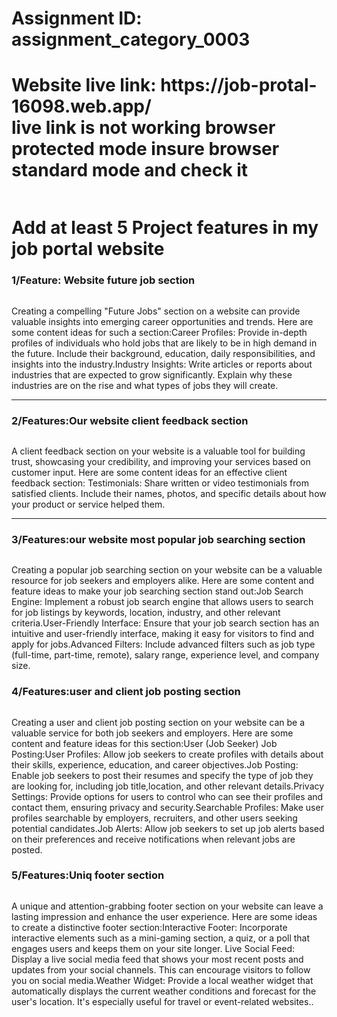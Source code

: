 
<div>
<h1>Assignment ID: assignment_category_0003</h1>
<h1>Website live link: https://job-protal-16098.web.app/ </br>
 live link is not working browser protected mode insure browser standard mode and check it</h1>
            <img src="https://i.ibb.co/Xj4JJg1/Screenshot-2023-11-08-211136.png" alt="" />
            <h1>Add at least 5 Project features in my job portal website</h1>
            <h3>1/Feature: Website future job section </h3>
            <img src="https://i.ibb.co/SvwVR23/Screenshot-2023-11-08-212019.png" alt="" />
            <p>Creating a compelling "Future Jobs" section on a website can provide valuable insights into emerging career opportunities and trends. Here are some content ideas for such a section:Career Profiles: Provide in-depth profiles of individuals who hold jobs that are likely to be in high demand in the future. Include their background, education, daily responsibilities, and insights into the industry.Industry Insights: Write articles or reports about industries that are expected to grow significantly. Explain why these industries are on the rise and what types of jobs they will create.</p>
               <hr/> 
            <h3><span>2/Features:</span>Our website client feedback section </h3>
            <img src="https://i.ibb.co/Yfjsp5L/Screenshot-2023-11-08-212537.png" alt="" />
            <p>
            A client feedback section on your website is a valuable tool for building trust, showcasing your credibility, and improving your services based on customer input. Here are some content ideas for an effective client feedback section:
            Testimonials: Share written or video testimonials from satisfied clients. Include their names, photos, and specific details about how your product or service helped them.</p>
            <hr />
            <h3><span>3/Features:</span>our website most popular job searching section</h3>
            <img src="https://i.ibb.co/nnZB0g0/Screenshot-2023-11-08-212854.png" alt="" />
               <p>
                Creating a popular job searching section on your website can be a valuable resource for job seekers and employers alike. Here are some content and feature ideas to make your job searching section stand out:Job Search Engine: Implement a robust job search engine that allows users to search for job listings by keywords, location, industry, and other relevant criteria.User-Friendly Interface: Ensure that your job search section has an intuitive and user-friendly interface, making it easy for visitors to find and apply for jobs.Advanced Filters: Include advanced filters such as job type (full-time, part-time, remote), salary range, experience level, and company size.</p>
            <h3><span>4/Features:</span>user and client job posting section</h3>
            <img src="https://i.ibb.co/0f2xZdM/Screenshot-2023-11-08-213434.png" alt="" />
               <p>
                Creating a user and client job posting section on your website can be a valuable service for both job seekers and employers. Here are some content and feature ideas for this section:User (Job Seeker) Job Posting:User Profiles: Allow job seekers to create profiles with details about their skills, experience, education, and career objectives.Job Posting: Enable job seekers to post their resumes and specify the type of job they are looking for, including job title,location, and other relevant details.Privacy Settings: Provide options for users to control who can see their profiles and contact them, ensuring privacy and security.Searchable Profiles: Make user profiles searchable by employers, recruiters, and other users seeking potential candidates.Job Alerts: Allow job seekers to set up job alerts based on their preferences and receive notifications when relevant jobs are posted.</p>
            <h3><span>5/Features:</span>Uniq footer section</h3>
            <img src="https://i.ibb.co/MpJgjTc/Screenshot-2023-11-08-214003.png" alt="" />
               <p>
                A unique and attention-grabbing footer section on your website can leave a lasting impression and enhance the user experience. Here are some ideas to create a distinctive footer section:Interactive Footer: Incorporate interactive elements such as a mini-gaming section, a quiz, or a poll that engages users and keeps them on your site longer. Live Social Feed: Display a live social media feed that shows your most recent posts and updates from your social channels. This can encourage visitors to follow you on social media.Weather Widget: Provide a local weather widget that automatically displays the current weather conditions and forecast for the user's location. It's especially useful for travel or event-related websites..</p>
 </div>

